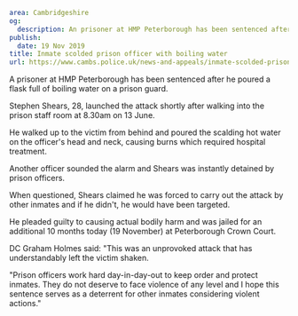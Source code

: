 ```yaml
area: Cambridgeshire
og:
  description: An prisoner at HMP Peterborough has been sentenced after he poured a flask full of boiling water on a prison guard.
publish:
  date: 19 Nov 2019
title: Inmate scolded prison officer with boiling water
url: https://www.cambs.police.uk/news-and-appeals/inmate-scolded-prison-officer-with-boiling-water
```

A prisoner at HMP Peterborough has been sentenced after he poured a flask full of boiling water on a prison guard.

Stephen Shears, 28, launched the attack shortly after walking into the prison staff room at 8.30am on 13 June.

He walked up to the victim from behind and poured the scalding hot water on the officer's head and neck, causing burns which required hospital treatment.

Another officer sounded the alarm and Shears was instantly detained by prison officers.

When questioned, Shears claimed he was forced to carry out the attack by other inmates and if he didn't, he would have been targeted.

He pleaded guilty to causing actual bodily harm and was jailed for an additional 10 months today (19 November) at Peterborough Crown Court.

DC Graham Holmes said: "This was an unprovoked attack that has understandably left the victim shaken.

"Prison officers work hard day-in-day-out to keep order and protect inmates. They do not deserve to face violence of any level and I hope this sentence serves as a deterrent for other inmates considering violent actions."
